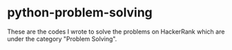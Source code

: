 # python-problem-solving
<p> These are the codes I wrote to solve the problems on HackerRank which are under the category "Problem Solving".</p> 
